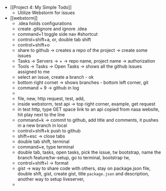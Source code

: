 - [[Project 4: My Simple Todo]]
	- Utilize Webstorm for issues
- [[webstorm]]
	- .idea holds configurations
	- create .gitignore and ignore .idea
	- command+1 toggle side nav #shortcut
	- control+shift+a, or, double tab shift
	- control+shift+o
	- share to github -> creates a repo of the project -> create some issues
	- Tasks -> Servers -> + -> repo name, project name -> authorization
	- Tools -> Tasks -> Open Tasks -> shows all the github issues assigned to me
	- select an issue, create a branch - ok
	- bottom right cornet -> shows branches - bottom left corner, git
	- command + 9 -> github in log
	-
	- file, new, http request, test, add,
	- inside webstorm, test api -> top right corner, example, get request
	- in test http, type GET space link to an api copied from nasa website, hit play next to the line
	- command+k -> commit to github, add title and comments, it pushes in a new branch in local
	- control+shift+k push to github
	- shift+esc -> close tabs
	- double tab shift, terminal
	- command+e, type terminal
	- double tab, tasks, open tasks,  pick the issue, tw bootstrap, name the branch feature/tw-setup, go to terminal, bootstrap tw,
	- control+shift+l -> format
	- gist -> way to share code with others, stay on package.json file, double shft, gist, create gist, title `package.json` and description, another way to setup liveserver,
	-